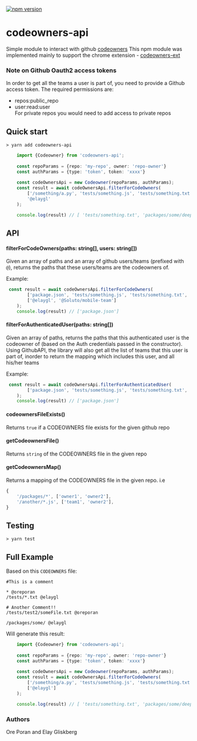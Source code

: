 
[![npm version](https://badge.fury.io/js/codeowners-api.svg)](https://badge.fury.io/js/codeowners-api)

# codeowners-api
Simple module to interact with github [codeowners](https://help.github.com/articles/about-codeowners/)
This npm module was implemented mainly to support the chrome extension - [codeowners-ext](https://github.com/code-owners/codeowners-ext)

### Note on Github Oauth2 access tokens
In order to get all the teams a user is part of, you need to provide a Github access token.
The required permissions are:    
* repos:public_repo
* user:read:user    
For private repos you would need to add access to private repos 

## Quick start

`> yarn add codeowners-api`

```ts
    import {Codeowner} from 'codeowners-api';
    
    const repoParams = {repo: 'my-repo', owner: 'repo-owner'}
    const authParams = {type: 'token', token: 'xxxx'}
    
    const codeOwnersApi = new Codeowner(repoParams, authParams);
    const result = await codeOwnersApi.filterForCodeOwners(
        ['/something/a.py', 'tests/something.js', 'tests/something.txt', 'packages/some/deep/dir/index.tsx'],
        '@elaygl'
    );

    console.log(result) // [ 'tests/something.txt', 'packages/some/deep/dir/index.tsx' ]
```

## API

#### filterForCodeOwners(paths: string[], users: string[])
Given an array of paths and an array of github users/teams (prefixed with `@`), returns the paths that these users/teams are the codeowners of. 

Example:
```ts
 const result = await codeOwnersApi.filterForCodeOwners(
        ['package.json', 'tests/something.js', 'tests/something.txt', 'packages/some/deep/dir/index.tsx'],
        ['@elaygl', '@Soluto/mobile-team']
    );
    console.log(result) // ['package.json']
```

#### filterForAuthenticatedUser(paths: string[])
Given an array of paths, returns the paths that this authenticated user is the codeowner of (based on the Auth credentials passed in the constructor). 
Using GithubAPI, the library will also get all the list of teams that this user is part of, inorder to return the mapping which includes this user, and all his/her teams

Example:
```ts
 const result = await codeOwnersApi.filterForAuthenticatedUser(
        ['package.json', 'tests/something.js', 'tests/something.txt', 'packages/some/deep/dir/index.tsx']
    );
    console.log(result) // ['package.json']
```


#### codeownersFileExists()
Returns `true` if a CODEOWNERS file exists for the given github repo

#### getCodeownersFile()
Returns `string` of the CODEOWNERS file in the given repo

#### getCodeownersMap()
Returns a mapping of the CODEOWNERS file in the given repo.
i.e 
```ts
{
    '/packages/*', ['owner1', 'owner2'],
    '/another/*.js', ['team1', 'owner2'],
}
```

## Testing
`> yarn test` 

## Full Example
Based on this `CODEOWNERS` file:
```
#This is a comment

* @oreporan
/tests/*.txt @elaygl

# Another Comment!!
/tests/test2/someFile.txt @oreporan

/packages/some/ @elaygl
```

Will generate this result:
```ts
    import {Codeowner} from 'codeowners-api';
    
    const repoParams = {repo: 'my-repo', owner: 'repo-owner'}
    const authParams = {type: 'token', token: 'xxxx'}
    
    const codeOwnersApi = new Codeowner(repoParams, authParams);
    const result = await codeOwnersApi.filterForCodeOwners(
        ['/something/a.py', 'tests/something.js', 'tests/something.txt', 'packages/some/deep/dir/index.tsx'],
        ['@elaygl']
    );

    console.log(result) // [ 'tests/something.txt', 'packages/some/deep/dir/index.tsx' ]
```


### Authors
Ore Poran and Elay Gliskberg